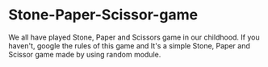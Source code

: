 # Stone-Paper-Scissor-game
We all have played Stone, Paper and Scissors game in our childhood. If you haven't, google the rules of this game and It's a simple Stone, Paper and Scissor game made by using random module.
